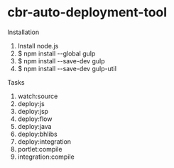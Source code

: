 # cbr-auto-deployment-tool

Installation
1) Install node.js
2) $ npm install --global gulp
3) $ npm install --save-dev gulp
4) $ npm install --save-dev gulp-util

Tasks
1) watch:source
2) deploy:js
3) deploy:jsp
4) deploy:flow
5) deploy:java
6) deploy:bhlibs
7) deploy:integration
8) portlet:compile
9) integration:compile
